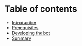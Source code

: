 # Table of contents

* [Introduction](README.md)
* [Prerequisites](prerequisites.md)
* [Developing the bot](developing-the-bot.md)
* [Summary](summary.md)

